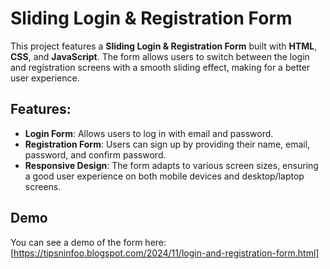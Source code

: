 # Sliding Login & Registration Form

This project features a **Sliding Login & Registration Form** built with **HTML**, **CSS**, and **JavaScript**. The form allows users to switch between the login and registration screens with a smooth sliding effect, making for a better user experience.

## Features:
- **Login Form**: Allows users to log in with email and password.
- **Registration Form**: Users can sign up by providing their name, email, password, and confirm password.
- **Responsive Design**: The form adapts to various screen sizes, ensuring a good user experience on both mobile devices and desktop/laptop screens.

## Demo

You can see a demo of the form here: [https://tipsninfoo.blogspot.com/2024/11/login-and-registration-form.html]
